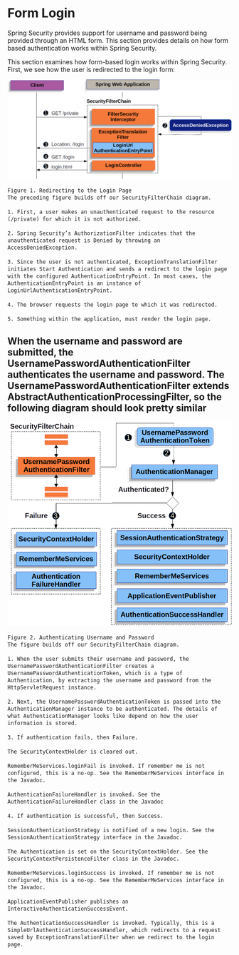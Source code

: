 # Form Login

Spring Security provides support for username and password being provided through an HTML form. This section provides details on how form based authentication works within Spring Security.

This section examines how form-based login works within Spring Security. First, we see how the user is redirected to the login form:

![Login URL Entry Point](loginurlauthenticationentrypoint.png)

    Figure 1. Redirecting to the Login Page
    The preceding figure builds off our SecurityFilterChain diagram.

    1. First, a user makes an unauthenticated request to the resource (/private) for which it is not authorized.

    2. Spring Security’s AuthorizationFilter indicates that the unauthenticated request is Denied by throwing an AccessDeniedException.

    3. Since the user is not authenticated, ExceptionTranslationFilter initiates Start Authentication and sends a redirect to the login page with the configured AuthenticationEntryPoint. In most cases, the AuthenticationEntryPoint is an instance of LoginUrlAuthenticationEntryPoint.

    4. The browser requests the login page to which it was redirected.

    5. Something within the application, must render the login page.

## When the username and password are submitted, the UsernamePasswordAuthenticationFilter authenticates the username and password. The UsernamePasswordAuthenticationFilter extends AbstractAuthenticationProcessingFilter, so the following diagram should look pretty similar

![username Password Authentication Filter](usernamepasswordauthenticationfilter.png)

    Figure 2. Authenticating Username and Password
    The figure builds off our SecurityFilterChain diagram.

    1. When the user submits their username and password, the UsernamePasswordAuthenticationFilter creates a UsernamePasswordAuthenticationToken, which is a type of Authentication, by extracting the username and password from the HttpServletRequest instance.

    2. Next, the UsernamePasswordAuthenticationToken is passed into the AuthenticationManager instance to be authenticated. The details of what AuthenticationManager looks like depend on how the user information is stored.

    3. If authentication fails, then Failure.

    The SecurityContextHolder is cleared out.

    RememberMeServices.loginFail is invoked. If remember me is not configured, this is a no-op. See the RememberMeServices interface in the Javadoc.

    AuthenticationFailureHandler is invoked. See the AuthenticationFailureHandler class in the Javadoc

    4. If authentication is successful, then Success.

    SessionAuthenticationStrategy is notified of a new login. See the SessionAuthenticationStrategy interface in the Javadoc.

    The Authentication is set on the SecurityContextHolder. See the SecurityContextPersistenceFilter class in the Javadoc.

    RememberMeServices.loginSuccess is invoked. If remember me is not configured, this is a no-op. See the RememberMeServices interface in the Javadoc.

    ApplicationEventPublisher publishes an InteractiveAuthenticationSuccessEvent.

    The AuthenticationSuccessHandler is invoked. Typically, this is a SimpleUrlAuthenticationSuccessHandler, which redirects to a request saved by ExceptionTranslationFilter when we redirect to the login page.

